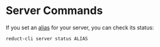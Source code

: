 # Server Commands

If you set an [alias](./aliases.md) for your server, you can check its status:

```shell
reduct-cli server status ALIAS
```
